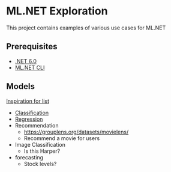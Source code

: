 # ML.NET Exploration

This project contains examples of various use cases for ML.NET

## Prerequisites

- [.NET 6.0](https://dotnet.microsoft.com/en-us/download/dotnet/6.0)
- [ML.NET CLI](https://docs.microsoft.com/en-us/dotnet/machine-learning/how-to-guides/install-ml-net-cli?tabs=windows)

## Models

[Inspiration for list](https://docs.microsoft.com/en-us/dotnet/machine-learning/tutorials/)

- [Classification](mushroom-poison/README.md)
- [Regression](lyft-uber-fare-prediction/README.md)
- Recommendation
  - https://grouplens.org/datasets/movielens/
  - Recommend a movie for users
- Image Classification
  - Is this Harper?
- forecasting
  - Stock levels?
